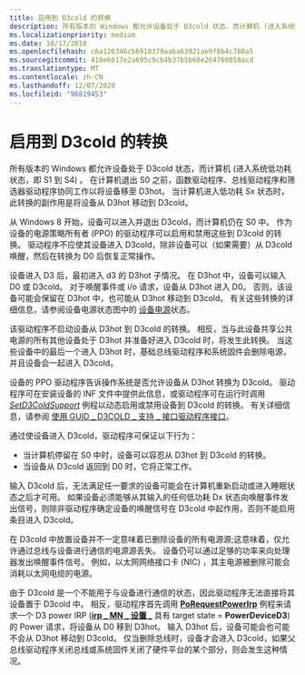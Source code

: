 ```yaml
---
title: 启用到 D3cold 的转换
description: 所有版本的 Windows 都允许设备处于 D3cold 状态，而计算机 (进入系统低功耗状态，即 S1 到 S4) 。
ms.localizationpriority: medium
ms.date: 10/17/2018
ms.openlocfilehash: c6a126346cb6918379aaba63921ae9f8b4c788a5
ms.sourcegitcommit: 418e6617e2a695c9cb4b37b5b60e264760858acd
ms.translationtype: MT
ms.contentlocale: zh-CN
ms.lasthandoff: 12/07/2020
ms.locfileid: "96819453"
---
```

# <a name="enabling-transitions-to-d3cold"></a>启用到 D3cold 的转换


所有版本的 Windows 都允许设备处于 D3cold 状态，而计算机 (进入系统低功耗状态，即 S1 到 S4) 。 在计算机退出 S0 之前，函数驱动程序、总线驱动程序和筛选器驱动程序协同工作以将设备移至 D3hot。 当计算机进入低功耗 Sx 状态时，此转换的副作用是将设备从 D3hot 移动到 D3cold。

从 Windows 8 开始，设备可以进入并退出 D3cold，而计算机仍在 S0 中。 作为设备的电源策略所有者 (PPO) 的驱动程序可以启用和禁用这些到 D3cold 的转换。 驱动程序不应使其设备进入 D3cold，除非设备可以（如果需要）从 D3cold 唤醒，然后在转换为 D0 后恢复正常操作。

设备进入 D3 后，最初进入 d3 的 D3hot 子情况。 在 D3hot 中，设备可以输入 D0 或 D3cold。 对于唤醒事件或 i/o 请求，设备从 D3hot 进入 D0。 否则，该设备可能会保留在 D3hot 中，也可能从 D3hot 移动到 D3cold。 有关这些转换的详细信息，请参阅设备电源状态图中的 [设备电源](device-power-states.md)状态。

该驱动程序不启动设备从 D3hot 到 D3cold 的转换。 相反，当与此设备共享公共电源的所有其他设备处于 D3hot 并准备好进入 D3cold 时，将发生此转换。 当这些设备中的最后一个进入 D3hot 时，基础总线驱动程序和系统固件会删除电源，并且设备会一起进入 D3cold。

设备的 PPO 驱动程序告诉操作系统是否允许设备从 D3hot 转换为 D3cold。 驱动程序可在安装设备的 INF 文件中提供此信息，或驱动程序可在运行时调用 [*SetD3ColdSupport*](/windows-hardware/drivers/ddi/wdm/nc-wdm-set_d3cold_support) 例程以动态启用或禁用设备到 D3cold 的转换。 有关详细信息，请参阅 [使用 GUID \_ D3COLD \_ 支持 \_ 接口驱动程序接口](using-guid-d3cold-support-interface.md)。

通过使设备进入 D3cold，驱动程序可保证以下行为：

-   当计算机停留在 S0 中时，设备可以容忍从 D3hot 到 D3cold 的转换。
-   当设备从 D3cold 返回到 D0 时，它将正常工作。

输入 D3cold 后，无法满足任一要求的设备可能会在计算机重新启动或进入睡眠状态之后才可用。 如果设备必须能够从其输入的任何低功耗 Dx 状态向唤醒事件发出信号，则除非驱动程序确定设备的唤醒信号在 D3cold 中起作用，否则不能启用条目进入 D3cold。

在 D3cold 中放置设备并不一定意味着已删除设备的所有电源源;这意味着，仅允许通过总线与设备进行通信的电源源丢失。 设备仍可以通过足够的功率来向处理器发出唤醒事件信号。 例如，以太网网络接口卡 (NIC) ，其主电源被删除可能会消耗以太网电缆的电源。

由于 D3cold 是一个不能用于与设备进行通信的状态，因此驱动程序无法直接将其设备置于 D3cold 中。 相反，驱动程序首先调用 [**PoRequestPowerIrp**](/windows-hardware/drivers/ddi/wdm/nf-wdm-porequestpowerirp) 例程来请求一个 D3 power IRP ([**irp \_ MN \_ 设置 \_**](./irp-mn-set-power.md) 具有 target state = **PowerDeviceD3**) 的 Power 请求，将设备从 D0 移到 D3hot。 输入 D3hot 后，设备可能会也可能不会从 D3hot 移动到 D3cold。 仅当删除总线时，设备才会进入 D3cold，如果父总线驱动程序关闭总线或系统固件关闭了硬件平台的某个部分，则会发生这种情况。

 

